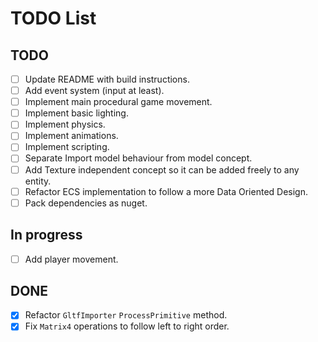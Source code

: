 # TODO List

## TODO
- [ ] Update README with build instructions.
- [ ] Add event system (input at least).
- [ ] Implement main procedural game movement.
- [ ] Implement basic lighting.
- [ ] Implement physics.
- [ ] Implement animations.
- [ ] Implement scripting.
- [ ] Separate Import model behaviour from model concept.
- [ ] Add Texture independent concept so it can be added freely to any entity.
- [ ] Refactor ECS implementation to follow a more Data Oriented Design.
- [ ] Pack dependencies as nuget.

## In progress
- [ ] Add player movement.

## DONE
- [x] Refactor `GltfImporter` `ProcessPrimitive` method.
- [x] Fix `Matrix4` operations to follow left to right order.
